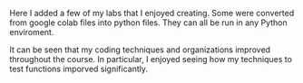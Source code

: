 Here I added a few of my labs that I enjoyed creating. Some were converted from google colab files into python files. They can all be run in any Python enviroment.

It can be seen that my coding techniques and organizations improved throughout the course. In particular, I enjoyed seeing how my techniques to test functions imporved significantly. 
